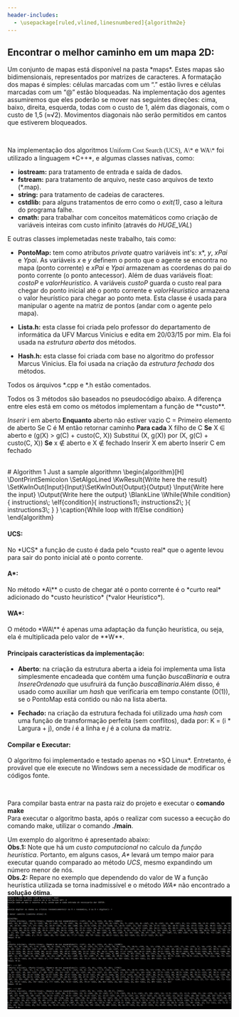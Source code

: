 ```yaml
---
header-includes:
  - \usepackage[ruled,vlined,linesnumbered]{algorithm2e}
---
```


## Encontrar o melhor caminho em um mapa 2D:

<p>Um conjunto de mapas está disponível na pasta *maps*. Estes mapas são bidimensionais, representados por matrizes de caracteres. A formatação dos mapas é simples: células marcadas com um “.” estão livres e células marcadas com um “@” estão bloqueadas. Na implementação dos agentes assumiremos que eles poderão se mover nas seguintes direções: cima, baixo, direita, esquerda, todas com o custo de 1, além das diagonais, com o custo de 1,5 (≈√2). Movimentos diagonais não serão permitidos em cantos que estiverem bloqueados.</p><br/>

<p>Na implementação dos algoritmos <font style="font-family: monaco">Uniform Cost Search (UCS)</font>, <font style="font-family: monaco">A\*</font> e <font style="font-family: monaco">WA\*</font> foi utilizado a linguagem *C++*, e algumas classes nativas, como:</p>

- **iostream:** para tratamento de entrada e saída de dados.
- **fstream:** para tratamento de arquivo, neste caso arquivos de texto (*.map).
- **string:** para tratamento de cadeias de caracteres.
- **cstdlib:** para alguns tratamentos de erro como o *exit(1)*, caso a leitura do programa falhe.
- **cmath:** para trabalhar com conceitos matemáticos como criação de variáveis inteiras com custo infinito (através do *HUGE_VAL*)

E outras classes implemetadas neste trabalho, tais como:

- **PontoMap:** tem como atributos *private* quatro variáveis int's: x*, *y*, *xPai* e *Ypai*. As variáveis *x* e *y* definem o ponto que o agente se encontra no mapa (ponto corrente) e *xPai* e *Ypai* armazenam as coordenas do pai do ponto corrente (o ponto antecessor). Além de duas variáveis float: *costoP* e *valorHeuristico*. A variáveis *custoP* guarda o custo real para chegar do ponto inicial até o ponto corrente e *valorHeuristico* armazena o valor heurístico para chegar ao ponto meta. Esta classe é usada para manipular o agente na matriz de pontos (andar com o agente pelo mapa).

- **Lista.h:** esta classe foi criada pelo professor do departamento de informática da UFV Marcus Vinicius e edita em 20/03/15 por mim. Ela foi usada na *estrutura aberta* dos métodos.

- **Hash.h:** esta classe foi criada com base no algoritmo do professor Marcus Vinicius. Ela foi usada na criação da *estrutura fechada* dos métodos.

Todos os árquivos *.cpp e *.h estão comentados.<br/>

<p>Todos os 3 métodos são baseados no pseudocódigo abaixo. A diferença entre eles está em como os métodos implementam a função de **custo**.</p>

*Inserir* i em aberto
**Enquanto** aberto não estiver vazio
	C = Primeiro elemento de aberto
	Se C é M então retornar caminho
	**Para cada** X filho de C
		**Se** X ∈ aberto e (g(X) > g(C) + custo(C, X))
			Substitui (X, g(X)) por (X, g(C) + custo(C, X))
		**Se** x ∉ aberto e X ∉ fechado
			Inserir X em aberto
		Inserir C em fechado

<br/>
# Algorithm 1
Just a sample algorithmn
\begin{algorithm}[H]
\DontPrintSemicolon
\SetAlgoLined
\KwResult{Write here the result}
\SetKwInOut{Input}{Input}\SetKwInOut{Output}{Output}
\Input{Write here the input}
\Output{Write here the output}
\BlankLine
\While{While condition}{
    instructions\;
    \eIf{condition}{
        instructions1\;
        instructions2\;
    }{
        instructions3\;
    }
}
\caption{While loop with If/Else condition}
\end{algorithm}
<br/>

#### UCS:

<p>No *UCS* a função de custo é dada pelo *custo real* que o agente levou para sair do ponto inicial até o ponto corrente.</p>

#### A\*:

<p>No método *A\** o custo de chegar até o ponto corrente é o *curto real* adicionado do *custo heurístico* (*valor Heurístico*).</p>

#### WA\*:

<p>O método *WA\** é apenas uma adaptação da função heurística, ou seja, ela é multiplicada pelo valor de **W**.</p>

#### Principais características da implementação:

- **Aberto**: na criação da estrutura aberta a ideia foi implementa uma lista simplesmente encadeada que contém uma função *buscaBinaria* e outra *InsereOrdenado* que usufruirá da função *buscaBinaria*.Além disso, é usado como auxiliar um *hash* que verificaria em tempo constante (O(1)), se o PontoMap está contido ou não na lista aberta.

- **Fechado:** na criação da estrutura fechada foi utilizado uma *hash* com uma função de transformação perfeita (sem conflitos), dada por: K = (i * Largura + j), onde *i* é a linha e *j* é a coluna da matriz.

#### Compilar e Executar:

<p>O algoritmo foi implementado e testado apenas no *SO Linux*. Entretanto, é provável que ele execute no Windows sem a necessidade de modificar os códigos fonte.</p><br/>

Para compilar basta entrar na pasta raiz do projeto e executar o **comando make**<br/>
Para executar o algoritmo basta, após o realizar com sucesso a eecução do comando make, utilizar o comando **./main**.<br/>

Um exemplo do algoritmo é apresentado abaixo:<br/>
**Obs.1:** Note que há um *custo computacional* no calculo da *função heurística*. Portanto, em alguns casos, *A\** levará um tempo maior para executar quando comparado ao método *UCS*, mesmo expandindo um número menor de nós.<br/> 
**Obs.2:** Repare no exemplo que dependendo do valor de W a função heurística utilizada se torna inadmissível e o método *WA\** não encontrado a **solução ótima**.
![alt text](https://github.com/lucasvictorsp/shortest-path-on-a-map/blob/main/example%20of%20running%20the%20algorithm.png)